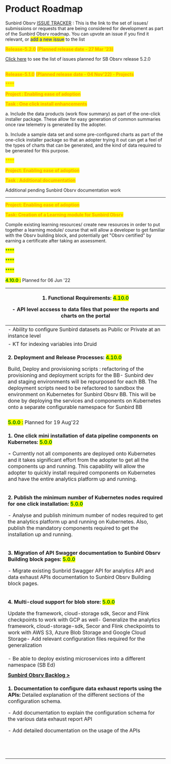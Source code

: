 # Product Roadmap

Sunbird Obsrv [ISSUE TRACKER](https://github.com/Sunbird-Lern/Community/issues) : This is the link to the set of issues/ submissions or requests that are being considered for development as part of the Sunbird Obsrv roadmap. You can upvote an issue if you find it relevant, or <mark style="color:blue;">add a new issue</mark> to the list



<mark style="color:orange;">**Release-5.2.0**</mark> <mark style="color:orange;"></mark><mark style="color:orange;"></mark> <mark style="color:orange;"></mark><mark style="color:orange;">**(Planned release date - 27 Mar '23)**</mark>

[Click here](https://project-sunbird.atlassian.net/issues/?filter=12734) to see the list of issues planned for SB Obsrv release 5.2.0



\
<mark style="color:orange;">**Release-5.1.0**</mark> <mark style="color:orange;"></mark><mark style="color:orange;"></mark> <mark style="color:orange;"></mark><mark style="color:orange;">**(Planned release date - 04 Nov'22) - Projects**</mark>

<mark style="color:orange;">****</mark>

<mark style="color:orange;">**Project : Enabling ease of adoption**</mark>

<mark style="color:orange;">**Task : One click install enhancements**</mark>

a. Include the data products (work flow summary) as part of the one-click installer package. These allow for easy generation of common summaries once raw telemetry is generated by the adopter.&#x20;

b. Include a sample data set and some pre-configured charts as part of the one-click installer package so that an adopter trying it out can get a feel of the types of charts that can be generated, and the kind of data required to be generated for this purpose.

&#x20;<mark style="color:orange;">****</mark>&#x20;

<mark style="color:orange;">**Project: Enabling ease of adoption**</mark>&#x20;

<mark style="color:orange;">**Task : Additional documentation**</mark>

Additional pending Sunbird Obsrv documentation work

****

<mark style="color:orange;">**Project: Enabling ease of adoption**</mark>

<mark style="color:orange;">**Task: Creation of a Learning module for Sunbird Obsrv**</mark>

Compile existing learning resources/ create new resources in order to put together a learning module/ course that will allow a developer to get familiar with the Obsrv building block, and potentially get "Obsrv certified" by earning a certificate after taking an assessment.&#x20;

<mark style="color:green;">****</mark>

<mark style="color:green;">****</mark>

<mark style="color:green;">****</mark>

<mark style="color:green;">**4.10.0 :**</mark> Planned for 06 Jun '22

| <p><strong>1. Functional Requirements: </strong><mark style="color:green;"><strong>4.10.0</strong></mark></p><p><strong>-</strong> API level accsess to data files that power the reports and charts on the portal</p>                                                                                                                                                                                                                                                                                                                                       |
| ------------------------------------------------------------------------------------------------------------------------------------------------------------------------------------------------------------------------------------------------------------------------------------------------------------------------------------------------------------------------------------------------------------------------------------------------------------------------------------------------------------------------------------------------------------ |
| - Ability to configure Sunbird datasets as Public or Private at an instance level                                                                                                                                                                                                                                                                                                                                                                                                                                                                            |
| - KT for indexing variables into Druid                                                                                                                                                                                                                                                                                                                                                                                                                                                                                                                       |
| <p><strong>2. Deployment and Release Processes: </strong><mark style="color:green;"><strong>4.10.0</strong></mark></p><p>Build, Deploy and provisioning scripts : refactoring of the provisioning and deployment scripts for the BB- Sunbird dev and staging environments will be repurposed for each BB. The deployment scripts need to be refactored to sandbox the environment on Kubernetes for Sunbird Obsrv BB. This will be done by deploying the services and components on Kubernetes onto a separate configurable namespace for Sunbird BB<br></p> |
|                                                                                                                                                                                                                                                                                                                                                                                                                                                                                                                                                              |
| <mark style="color:green;">**5.0.0 :**</mark> Planned for 19 Aug'22                                                                                                                                                                                                                                                                                                                                                                                                                                                                                          |
| <p><strong>1. One click mini installation of data pipeline components on Kubernetes: </strong><mark style="color:green;"><strong>5.0.0</strong></mark></p><p><strong>-</strong> Currently not all components are deployed onto Kubernetes and it takes significant effort from the adopter to get all the components up and running. This capability will allow the adopter to quickly install required components on Kubernetes and have the entire analytics platform up and running.</p>                                                                  |
| <p><strong>2. Publish the minimum number of Kubernetes nodes required for one click installation: </strong><mark style="color:green;"><strong>5.0.0</strong></mark></p><p>- Analyse and publish minimum number of nodes required to get the analytics platform up and running on Kubernetes. Also, publish the mandatory components required to get the installation up and running.</p>                                                                                                                                                                     |
| <p><strong>3. Migration of API Swagger documentation to Sunbird Obsrv Building block pages: </strong><mark style="color:green;"><strong>5.0.0</strong></mark></p><p>- Migrate existing Sunbrid Swagger API for analytics API and data exhaust APIs documentation to Sunbird Obsrv Building block pages.</p>                                                                                                                                                                                                                                                  |
| <p><strong>4. Multi-cloud support for blob store:</strong> <mark style="color:green;"><strong>5.0.0</strong></mark></p><p>Update the framework, cloud-storage sdk, Secor and Flink checkpoints to work with GCP as well- Generalize the analytics framework, cloud-storage-sdk, Secor and Flink checkpoints to work with AWS S3, Azure Blob Storage and Google Cloud Storage- Add relevant configuration files required for the generalization<br></p>                                                                                                       |
| - Be able to deploy existing microservices into a different namespace (SB Ed)                                                                                                                                                                                                                                                                                                                                                                                                                                                                                |
|                                                                                                                                                                                                                                                                                                                                                                                                                                                                                                                                                              |
| ****[**Sunbird Obsrv Backlog >**](https://project-sunbird.atlassian.net/issues/?filter=12538)****                                                                                                                                                                                                                                                                                                                                                                                                                                                            |
| <p><strong>1. Documentation to configure data exhaust reports using the APIs:</strong> Detailed explanation of the different sections of the configuration schema.</p><p>- Add documentation to explain the configuration schema for the various data exhaust report API</p><p>- Add detailed documentation on the usage of the APIs</p>                                                                                                                                                                                                                     |
| <p><br></p>                                                                                                                                                                                                                                                                                                                                                                                                                                                                                                                                                  |
